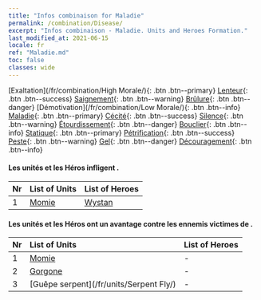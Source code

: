 ```yaml
---
title: "Infos combinaison for Maladie"
permalink: /combination/Disease/
excerpt: "Infos combinaison - Maladie. Units and Heroes Formation."
last_modified_at: 2021-06-15
locale: fr
ref: "Maladie.md"
toc: false
classes: wide
---
```


  [Exaltation](/fr/combination/High Morale/){: .btn .btn--primary} [Lenteur](/fr/combination/Slow/){: .btn .btn--success} [Saignement](/fr/combination/Bleeding/){: .btn .btn--warning} [Brûlure](/fr/combination/Burning/){: .btn .btn--danger} [Démotivation](/fr/combination/Low Morale/){: .btn .btn--info} [Maladie](/fr/combination/Disease/){: .btn .btn--primary} [Cécité](/fr/combination/Blind/){: .btn .btn--success} [Silence](/fr/combination/Silence/){: .btn .btn--warning} [Étourdissement](/fr/combination/Stun/){: .btn .btn--danger} [Bouclier](/fr/combination/Shield/){: .btn .btn--info} [Statique](/fr/combination/Static/){: .btn .btn--primary} [Pétrification](/fr/combination/Petrify/){: .btn .btn--success} [Peste](/fr/combination/Plague/){: .btn .btn--warning} [Gel](/fr/combination/Freeze/){: .btn .btn--danger} [Découragement](/fr/combination/Deterrence/){: .btn .btn--info} 


#### Les unités et les Héros infligent <Maladie>.

  | Nr |  List of Units  | List of Heroes | 
  |:---|:----------------|:---------------| 
  | 1 | [Momie](/fr/units/Mummy/) | [Wystan](/fr/heroes/Wystan/) |


#### Les unités et les Héros ont un avantage contre les ennemis victimes de <Maladie>.

  | Nr |  List of Units  | List of Heroes | 
  |:---|:----------------|:---------------| 
  | 1 | [Momie](/fr/units/Mummy/) | - |
  | 2 | [Gorgone](/fr/units/Gorgon/) | - |
  | 3 | [Guêpe serpent](/fr/units/Serpent Fly/) | - |
